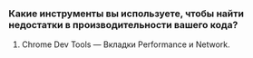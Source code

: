 ### Какие инструменты вы используете, чтобы найти недостатки в производительности вашего кода?

1. Chrome Dev Tools — Вкладки Performance и Network.
